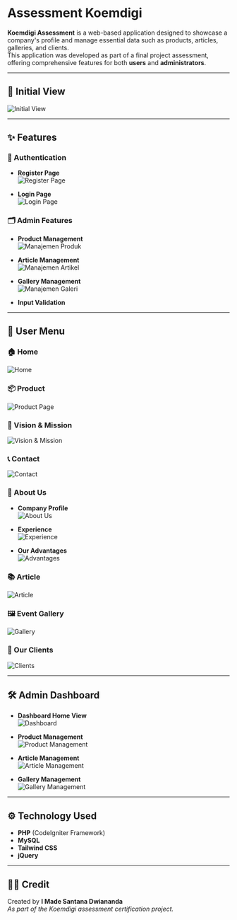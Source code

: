 # Assessment Koemdigi

**Koemdigi Assessment** is a web-based application designed to showcase a company's profile and manage essential data such as products, articles, galleries, and clients.  
This application was developed as part of a final project assessment, offering comprehensive features for both **users** and **administrators**.

---

## 📌 Initial View

![Initial View](assets/screenshot/awalPage.png)

---

## ✨ Features

### 🔐 Authentication
- **Register Page**  
  ![Register Page](assets/screenshot/registerPage.png)

- **Login Page**  
  ![Login Page](assets/screenshot/loginPage.png)

### 🗂️ Admin Features
- **Product Management**  
  ![Manajemen Produk](assets/screenshot/manajemenProdukAdmin.png)

- **Article Management**  
  ![Manajemen Artikel](assets/screenshot/manajemArtikel.png)

- **Gallery Management**  
  ![Manajemen Galeri](assets/screenshot/manajemenGaleri.png)

- **Input Validation**

---

## 👥 User Menu

### 🏠 Home  
![Home](assets/screenshot/home.png)

### 📦 Product  
![Product Page](assets/screenshot/produkPage.png)

### 🎯 Vision & Mission  
![Vision & Mission](assets/screenshot/visi_misiPage.png)

### 📞 Contact  
![Contact](assets/screenshot/contactPage.png)

### 🏢 About Us
- **Company Profile**  
  ![About Us](assets/screenshot/aboutUsPage.png)

- **Experience**  
  ![Experience](assets/screenshot/pengalaman.png)

- **Our Advantages**  
  ![Advantages](assets/screenshot/kelebihanKami.png)

### 📚 Article  
![Article](assets/screenshot/artikelPage.png)

### 🖼️ Event Gallery  
![Gallery](assets/screenshot/galeriPage.png)

### 🤝 Our Clients  
![Clients](assets/screenshot/klienPage.png)

---

## 🛠️ Admin Dashboard

- **Dashboard Home View**  
  ![Dashboard](assets/screenshot/home_admin.png)

- **Product Management**  
  ![Product Management](assets/screenshot/manajemenProdukAdmin.png)

- **Article Management**  
  ![Article Management](assets/screenshot/manajemArtikel.png)

- **Gallery Management**  
  ![Gallery Management](assets/screenshot/manajemenGaleri.png)

---

## ⚙️ Technology Used

- **PHP** (CodeIgniter Framework)
- **MySQL**
- **Tailwind CSS**
- **jQuery**

---

## 👨‍💻 Credit

Created by **I Made Santana Dwiananda**  
_As part of the Koemdigi assessment certification project._


